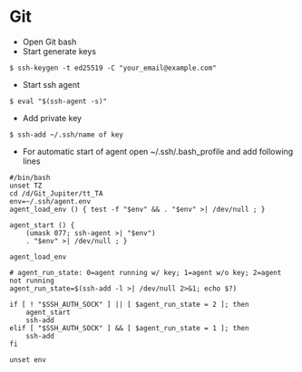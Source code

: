 # Git
* Open Git bash
* Start generate keys
```
$ ssh-keygen -t ed25519 -C "your_email@example.com"
```
* Start ssh agent
```
$ eval "$(ssh-agent -s)"
```
* Add private key
```
$ ssh-add ~/.ssh/name of key
```
* For automatic start of agent open ~/.ssh/.bash_profile and add following lines
```
#/bin/bash 
unset TZ 
cd /d/Git_Jupiter/tt_TA
env=~/.ssh/agent.env
agent_load_env () { test -f "$env" && . "$env" >| /dev/null ; }

agent_start () {
    (umask 077; ssh-agent >| "$env")
    . "$env" >| /dev/null ; }

agent_load_env

# agent_run_state: 0=agent running w/ key; 1=agent w/o key; 2=agent not running
agent_run_state=$(ssh-add -l >| /dev/null 2>&1; echo $?)

if [ ! "$SSH_AUTH_SOCK" ] || [ $agent_run_state = 2 ]; then
    agent_start
    ssh-add
elif [ "$SSH_AUTH_SOCK" ] && [ $agent_run_state = 1 ]; then
    ssh-add
fi

unset env 
```
